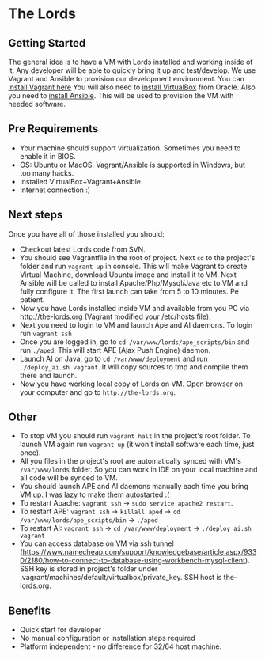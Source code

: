 # The Lords

Getting Started
---------------

The general idea is to have a VM with Lords installed and working inside of it. Any developer will be able to quickly bring it up and test/develop.
We use Vagrant and Ansible to provision our development environment.
You can [install Vagrant here](http://www.vagrantup.com/downloads)
You will also need to [install VirtualBox](https://www.virtualbox.org/wiki/Downloads) from Oracle. 
Also you need to [install Ansible](http://docs.ansible.com/ansible/intro_installation.html). This will be used to provision the VM with needed software.

Pre Requirements
---------------

- Your machine should support virtualization. Sometimes you need to enable it in BIOS.
- OS: Ubuntu or MacOS. Vagrant/Ansible is supported in Windows, but too many hacks.
- Installed VirtualBox+Vagrant+Ansible.
- Internet connection :)

Next steps
---------------

Once you have all of those installed you should:
- Checkout latest Lords code from SVN.
- You should see Vagrantfile in the root of project. Next `cd` to the project's folder and run `vagrant up` in console. This will make Vagrant to create Virtual Machine, download Ubuntu image and install it to VM. Next Ansible will be called to install Apache/Php/Mysql/Java etc to VM and fully configure it. The first launch can take from 5 to 10 minutes. Pe patient.
- Now you have Lords installed inside VM and available from you PC via http://the-lords.org (Vagrant modified your /etc/hosts file).
- Next you need to login to VM and launch Ape and AI daemons. To login run `vagrant ssh`
- Once you are logged in, go to `cd /var/www/lords/ape_scripts/bin` and run `./aped`. This will start APE (Ajax Push Engine) daemon.
- Launch AI on Java, go to `cd /var/www/deployment` and run `./deploy_ai.sh vagrant`. It will copy sources to tmp and compile them there and launch.
- Now you have working local copy of Lords on VM. Open browser on your computer and go to `http://the-lords.org`.

Other
---------------

- To stop VM you should run `vagrant halt` in the project's root folder. To launch VM again run `vagrant up` (it won't install software each time, just once).
- All you files in the project's root are automatically synced with VM's `/var/www/lords` folder. So you can work in IDE on your local machine and all code will be synced to VM.
- You should launch APE and AI daemons manually each time you bring VM up. I was lazy to make them autostarted :(
- To restart Apache: `vagrant ssh` -> `sudo service apache2 restart`.
- To restart APE: `vagrant ssh` -> `killall aped` -> `cd /var/www/lords/ape_scripts/bin` -> `./aped`
- To restart AI: `vagrant ssh` -> `cd /var/www/deployment` -> `./deploy_ai.sh vagrant`
- You can access database on VM via ssh tunnel (https://www.namecheap.com/support/knowledgebase/article.aspx/9330/2180/how-to-connect-to-database-using-workbench-mysql-client). SSH key is stored in project's folder under .vagrant/machines/default/virtualbox/private_key. SSH host is the-lords.org.

Benefits
---------------

- Quick start for developer
- No manual configuration or installation steps required
- Platform independent - no difference for 32/64 host machine.
